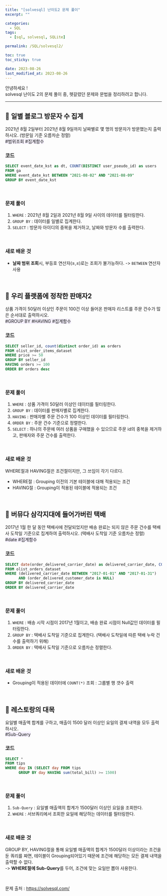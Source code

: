 ```yaml
---
title: "[solvesql] 난이도2 문제 풀이"
excerpt: ""

categories:
  - SQL
tags:
  - [sql, solvesql, SQLite]

permalink: /SQL/solvesql2/

toc: true
toc_sticky: true

date: 2023-08-26
last_modified_at: 2023-08-26
---
```

안녕하세요 !\
solvesql 난이도 2의 문제 풀이 중, 헷갈렸던 문제와 문법을 정리하려고 합니다.

-----------

## 🏁 일별 블로그 방문자 수 집계
2021년 8월 2일부터 2021년 8월 9일까지 날짜별로 몇 명의 방문자가 방문했는지 출력하시오. (방문일 기준 오름차순 정렬)\
<span style="background-color:#f5f0ff">\#범위조회 #집계함수</span>


### 코드
```sql
SELECT event_date_kst as dt, COUNT(DISTINCT user_pseudo_id) as users
FROM ga
WHERE event_date_kst BETWEEN "2021-08-02" AND "2021-08-09"
GROUP BY event_date_kst
```
<br>

### 문제 풀이
1. `WHERE` : 2021년 8월 2일과 2021년 8월 9일 사이의 데이터를 필터링한다.
2. `GROUP BY` : 데이터를 일별로 집계한다.
3. `SELECT` : 방문자 아이디의 중복을 제거하고, 날짜와 방문자 수를 출력한다.
<br>

### 새로 배운 것
  - **날짜 범위 조회**시, 부등호 연산자(≥,≤)로는 조회가 불가능하다.
    -> `BETWEEN` 연산자 사용

<br>

## 🏁 우리 플랫폼에 정착한 판매자2
상품 가격이 50달러 이상인 주문이 100건 이상 들어온 판매자 리스트를 주문 건수가 많은 순서대로 출력하시오.\
<span style="background-color:#f5f0ff">#GROUP BY #HAVING #집계함수 </span>

### 코드
```sql
SELECT seller_id, count(distinct order_id) as orders
FROM olist_order_items_dataset
WHERE price >= 50
GROUP BY seller_id
HAVING orders >= 100
ORDER BY orders desc
```
<br>

### 문제 풀이
1. `WHERE` : 상품 가격이 50달러 이상인 데이터를 필터링한다. 
2. `GROUP BY` : 데이터를 판매자별로 집계한다.
3. `HAVING` : 판매자별 주문 건수가 100 이상인 데이터를 필터링한다.
4. `ORDER BY` : 주문 건수 기준으로 정렬한다.
5. `SELECT` : 하나의 주문에 여러 상품을 구매했을 수 있으므로 주문 id의 중복을 제거하고, 판매자와 주문 건수를 출력한다.
<br>

### 새로 배운 것
WHERE절과 HAVING절은 조건절이지만, 그 쓰임이 각기 다르다.
  - WHERE절 : Grouping 이전의 기본 테이블에 대해 적용되는 조건
  - HAVING절 : Grouping이 적용된 테이블에 적용되는 조건
 
<br>

## 🏁 버뮤다 삼각지대에 들어가버린 택배
2017년 1월 한 달 동안 택배사에 전달되었지만 배송 완료는 되지 않은 주문 건수를 택배사 도착일 기준으로 집계하여 출력하시오. (택배사 도착일 기준 오름차순 정렬)\
<span style="background-color:#f5f0ff">#date #집계함수</span>

### 코드
```sql
SELECT date(order_delivered_carrier_date) as delivered_carrier_date, COUNT(*) as orders
FROM olist_orders_dataset
WHERE (delivered_carrier_date BETWEEN "2017-01-01" AND "2017-01-31")
      AND (order_delivered_customer_date is NULL)
GROUP BY delivered_carrier_date
ORDER BY delivered_carrier_date
```
<br>

### 문제 풀이
1. `WHERE` : 배송 시작 시점이 2017년 1월이고, 배송 완료 시점이 Null값인 데이터를 필터링한다.
2. `GROUP BY` : 택배사 도착일 기준으로 집계한다. (택배사 도착일에 따른 택배 누락 건수를 출력하기 위해)
3. `ORDER BY` : 택배사 도착일 기준으로 오름차순 정렬한다.
<br>

### 새로 배운 것
  - Grouping이 적용된 데이터에 `COUNT(*)` 조회 : 그룹별 행 갯수 출력

<br>

## 🏁 레스토랑의 대목
요일별 매출액 합계를 구하고, 매출이 1500 달러 이상인 요일의 결제 내역을 모두 출력하시오.\
<span style="background-color:#f5f0ff">#Sub-Query</span>

### 코드
```sql
SELECT *
FROM tips
WHERE day IN (SELECT day FROM tips
      GROUP BY day HAVING sum(total_bill) >= 1500)
```
<br>

### 문제 풀이
1. `Sub-Query` : 요일별 매출액의 합계가 1500달러 이상인 요일을 조회한다.
2. `WHERE` : 서브쿼리에서 조회한 요일에 해당하는 데이터를 필터링한다.
<br>

### 새로 배운 것
GROUP BY, HAVING절을 통해 요일별 매출액의 합계가 1500달러 이상이라는 조건을 둔 쿼리를 짜면, 테이블이 Grouping되어있기 때문에 조건에 해당하는 모든 결제 내역을 출력할 수 없다.\
-> **WHERE절에 Sub-Query**를 두어, 조건에 맞는 요일만 뽑아 사용한다.

<br>

문제 출처 : <https://solvesql.com/>
